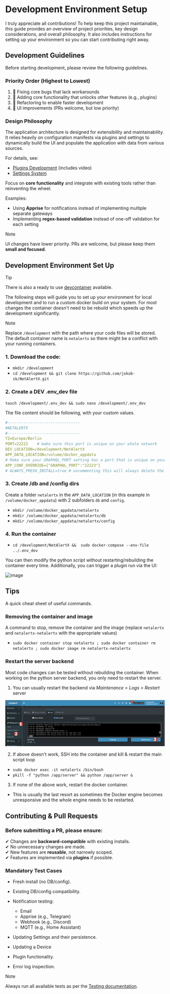 # Development Environment Setup

I truly appreciate all contributions! To help keep this project maintainable, this guide provides an overview of project priorities, key design considerations, and overall philosophy. It also includes instructions for setting up your environment so you can start contributing right away.

## Development Guidelines

Before starting development, please review the following guidelines.

### Priority Order (Highest to Lowest)

1. 🔼 Fixing core bugs that lack workarounds  
2. 🔵 Adding core functionality that unlocks other features (e.g., plugins)  
3. 🔵 Refactoring to enable faster development  
4. 🔽 UI improvements (PRs welcome, but low priority)  

### Design Philosophy

The application architecture is designed for extensibility and maintainability. It relies heavily on configuration manifests via plugins and settings to dynamically build the UI and populate the application with data from various sources.  

For details, see:  
- [Plugins Development](PLUGINS_DEV.md) (includes video)  
- [Settings System](SETTINGS_SYSTEM.md)  

Focus on **core functionality** and integrate with existing tools rather than reinventing the wheel.  

Examples:  
- Using **Apprise** for notifications instead of implementing multiple separate gateways  
- Implementing **regex-based validation** instead of one-off validation for each setting  

> [!NOTE]  
> UI changes have lower priority. PRs are welcome, but please keep them **small and focused**.

## Development Environment Set Up

>[!TIP]
> There is also a ready to use [devcontainer](DEV_DEVCONTAINER.md) available.

The following steps will guide you to set up your environment for local development and to run a custom docker build on your system. For most changes the container doesn't need to be rebuild which speeds up the development significantly.

>[!NOTE]
> Replace `/development` with the path where your code files will be stored. The default container name is `netalertx` so there might be a conflict with your running containers.

### 1. Download the code:

- `mkdir /development`
- `cd /development && git clone https://github.com/jokob-sk/NetAlertX.git`

### 2. Create a DEV .env_dev file

`touch /development/.env_dev && sudo nano /development/.env_dev`

The file content should be following, with your custom values.

```yaml
#--------------------------------
#NETALERTX
#--------------------------------
TZ=Europe/Berlin
PORT=22222    # make sure this port is unique on your whole network
DEV_LOCATION=/development/NetAlertX
APP_DATA_LOCATION=/volume/docker_appdata
# Make sure your GRAPHQL_PORT setting has a port that is unique on your whole host network
APP_CONF_OVERRIDE={"GRAPHQL_PORT":"22223"} 
# ALWAYS_FRESH_INSTALL=true # uncommenting this will always delete the content of /config and /db dirs on boot to simulate a fresh install
```

### 3. Create /db and /config dirs 

Create a folder `netalertx` in the `APP_DATA_LOCATION` (in this example in `/volume/docker_appdata`) with 2 subfolders `db` and `config`. 

- `mkdir /volume/docker_appdata/netalertx`
- `mkdir /volume/docker_appdata/netalertx/db`
- `mkdir /volume/docker_appdata/netalertx/config`

### 4. Run the container

- `cd /development/NetAlertX &&  sudo docker-compose --env-file ../.env_dev `

You can then modify the python script without restarting/rebuilding the container every time. Additionally, you can trigger a plugin run via the UI:

![image](https://github.com/jokob-sk/NetAlertX/assets/96159884/3cbf2748-03c8-49e7-b801-f38c7755246b)


## Tips

A quick cheat sheet of useful commands. 

### Removing the container and image 

A command to stop, remove the container and the image (replace `netalertx` and `netalertx-netalertx` with the appropriate values)

- `sudo docker container stop netalertx ; sudo docker container rm netalertx ; sudo docker image rm netalertx-netalertx`

### Restart the server backend

Most code changes can be tested without rebuilding the container. When working on the python server backend, you only need to restart the server.

1. You can usually restart the backend via _Maintenance > Logs > Restart_ server

![image](./img/DEV/Maintenance_Logs_Restart_server.png)

2. If above doesn't work, SSH into the container and kill & restart the main script loop 

- `sudo docker exec -it netalertx /bin/bash`
- `pkill -f "python /app/server" && python /app/server & `

3. If none of the above work, restart the docker container. 

- This is usually the last resort as sometimes the Docker engine becomes unresponsive and the whole engine needs to be restarted. 

## Contributing & Pull Requests

### Before submitting a PR, please ensure:

✔ Changes are **backward-compatible** with existing installs.  
✔ No unnecessary changes are made.  
✔ New features are **reusable**, not narrowly scoped.  
✔ Features are implemented via **plugins** if possible.  

### Mandatory Test Cases

- Fresh install (no DB/config).
- Existing DB/config compatibility.
- Notification testing:

    - Email  
    - Apprise (e.g., Telegram)  
    - Webhook (e.g., Discord)  
    - MQTT (e.g., Home Assistant)  

- Updating Settings and their persistence.
- Updating a Device
- Plugin functionality.
- Error log inspection.

> [!NOTE]  
> Always run all available tests as per the [Testing documentation](API_TESTS.md).
